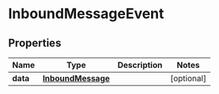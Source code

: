 

# InboundMessageEvent


## Properties

Name | Type | Description | Notes
------------ | ------------- | ------------- | -------------
**data** | [**InboundMessage**](InboundMessage.md) |  |  [optional]



